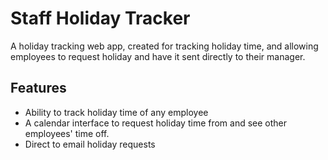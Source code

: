 # Staff Holiday Tracker

A holiday tracking web app, created for tracking holiday time, and allowing employees to request holiday and have it sent directly to their manager.

## Features

-   Ability to track holiday time of any employee
-   A calendar interface to request holiday time from and see other employees' time off.
-   Direct to email holiday requests
